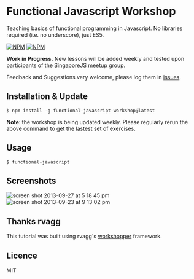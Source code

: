 # Functional Javascript Workshop

Teaching basics of functional programming in Javascript. No libraries required (i.e. no underscore), just ES5.

[![NPM](https://nodei.co/npm/functional-javascript-workshop.png?downloads=true&stars=true)](https://nodei.co/npm/functional-javascript-workshop/)
[![NPM](https://nodei.co/npm-dl/functional-javascript-workshop.png?months=1)](https://nodei.co/npm-dl/functional-javascript-workshop/)

**Work in Progress.** New lessons will be added weekly and tested upon participants of the [SingaporeJS meetup group](http://www.meetup.com/Singapore-JS/).

Feedback and Suggestions very welcome, please log them in [issues](https://github.com/timoxley/functional-javascript-workshop/issues).

## Installation & Update

```
$ npm install -g functional-javascript-workshop@latest
```

**Note**: the workshop is being updated weekly. Please regularly rerun the above command to get the lastest set of exercises.

## Usage

```
$ functional-javascript
```

## Screenshots

![screen shot 2013-09-27 at 5 18 45 pm](https://f.cloud.github.com/assets/43438/1225514/08c87a70-276a-11e3-8db7-485e3c760373.png)
![screen shot 2013-09-23 at 9 13 02 pm](https://f.cloud.github.com/assets/43438/1191466/f289f38a-2451-11e3-9ba5-a3c224b5ca97.png)

## Thanks rvagg

This tutorial was built using rvagg's [workshopper](https://github.com/rvagg/workshopper) framework.

## Licence

MIT
